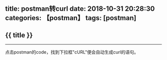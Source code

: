 title: postman转curl
date: 2018-10-31 20:28:30
categories: 【postman】
tags: [postman]
---
## {{ title }} ##

---

点击postman的code，找到下拉框"cURL"便会自动生成curl的语句。